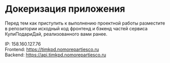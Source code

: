 # Докеризация приложения

Перед тем как приступить к выполнению проектной работы разместите в репозитории исходный код фронтенд и бэкенд частей сервиса КупиПодариДай, реализованного вами ранее. 

IP: 158.160.127.76  
Frontend: https://timkpd.nomorepartiesco.ru  
Backend: https://api.timkpd.nomorepartiesco.ru  